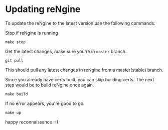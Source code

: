 # Updating reNgine

To update the reNgine to the latest version use the following commands:

Stop if reNgine is running

```
make stop
```

Get the latest changes, make sure you're in `master` branch.

```
git pull
```

This should pull any latest changes in reNgine from a master(stable) branch.

Since you already have certs built, you can skip building certs. The next step would be to build reNgine once again.  

```
make build
```

If no error appears, you're good to go.

```
make up
```

happy reconnaissance :-)
